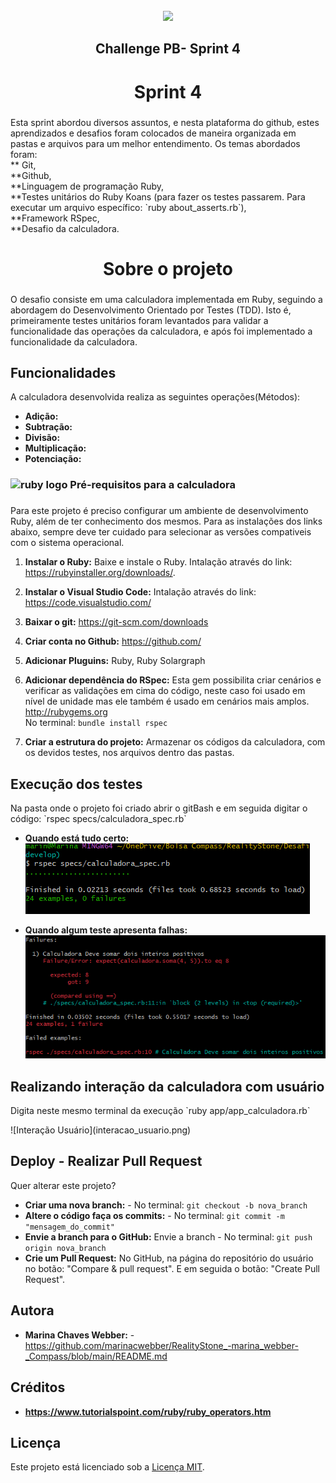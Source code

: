 ﻿<br clear="both">

<div align="center">
  <img height="109" src="https://portal.megabrasil.com.br/imagens/20211108_61893b11458eb.jpg"  />
</div>

###

<div align="center">
</div>

###

<h2 align="center">Challenge PB- Sprint 4</h2>

###

<h1 align="center">Sprint 4</h1>

###

<p align="left">Esta sprint abordou diversos assuntos, e nesta plataforma do github, estes aprendizados e desafios foram colocados de maneira organizada em pastas e arquivos para um melhor entendimento. Os temas abordados foram: <br>** Git, <br>**Github, <br>**Linguagem de programação Ruby, <br>**Testes unitários do Ruby Koans (para fazer os testes passarem. Para executar um arquivo específico: `ruby about_asserts.rb`), <br>**Framework RSpec, <br>**Desafio da calculadora. </p>

###

<h1 align="center">Sobre o projeto</h1>

###
<p align="left">O desafio consiste em uma calculadora implementada em Ruby, seguindo a abordagem do Desenvolvimento Orientado por Testes (TDD). Isto é, primeiramente testes unitários foram levantados para validar a funcionalidade das operações da calculadora, e após foi implementado a funcionalidade da calculadora. </p>

## Funcionalidades

<p align="left">A calculadora desenvolvida realiza as seguintes operações(Métodos):</p>

- **Adição:** 
- **Subtração:** 
- **Divisão:** 
- **Multiplicação:** 
- **Potenciação:** 

###


<h3 align="left"><img src="https://cdn.jsdelivr.net/gh/devicons/devicon/icons/ruby/ruby-plain-wordmark.svg" height="40" alt="ruby logo"  /> Pré-requisitos para a calculadora</h3>

###

<p align="left">Para este projeto é preciso configurar um ambiente de desenvolvimento Ruby, além de ter conhecimento dos mesmos. Para as instalações dos links abaixo, sempre deve ter cuidado para selecionar as versões compativeis com o sistema operacional. </p>

1. **Instalar o Ruby:** Baixe e instale o Ruby. Intalação através do link: https://rubyinstaller.org/downloads/.

2. **Instalar o Visual Studio Code:** Intalação através do link: https://code.visualstudio.com/

3. **Baixar o git:** https://git-scm.com/downloads

4. **Criar conta no Github:** https://github.com/

5. **Adicionar Pluguins:** Ruby, Ruby Solargraph

6. **Adicionar dependência do RSpec:** Esta gem possibilita criar cenários e verificar as validações em cima do código, neste caso foi usado em nível de unidade mas ele também é usado em cenários mais amplos.  <br> http://rubygems.org <br>
                                 No terminal: `bundle install rspec`<br>        

7. **Criar a estrutura do projeto:** Armazenar os códigos da calculadora, com os devidos testes, nos arquivos dentro das pastas. 



## Execução dos testes  

<p align="left"> Na pasta onde o projeto foi criado abrir o gitBash e em seguida digitar o código:  `rspec specs/calculadora_spec.rb`</p>

- **Quando está tudo certo:** <br>
![Teste Correto](teste_correto.png) <br>

- **Quando algum teste apresenta falhas:**  <br>
![Teste Falhou](teste_falhou.png) <br>

###

## Realizando interação da calculadora com usuário 
<p align="left">Digita neste mesmo terminal da execução   `ruby app/app_calculadora.rb`</p>
![Interação Usuário](interacao_usuario.png)

###

## Deploy - Realizar Pull Request
<p align="left">Quer alterar este projeto? </p>

- **Criar uma nova branch:** - No terminal:  `git checkout -b nova_branch` 
- **Altere o código faça os commits:** - No terminal: `git commit -m "mensagem_do_commit"`
- **Envie a branch para o GitHub:** Envie a branch - No terminal: `git push origin nova_branch`
- **Crie um Pull Request:** No GitHub, na página do repositório do usuário no botão: "Compare & pull request". E em seguida o botão: "Create Pull Request".
###

## Autora


- **Marina Chaves Webber:**  - https://github.com/marinacwebber/RealityStone_-marina_webber-_Compass/blob/main/README.md

###
## Créditos

- **https://www.tutorialspoint.com/ruby/ruby_operators.htm**

###
## Licença

Este projeto está licenciado sob a [Licença MIT](../RealityStone/LICENCE). 
###